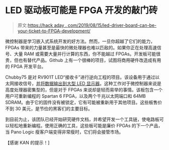 # LED 驱动板可能是 FPGA 开发的敲门砖

> 原文:[https://hack aday . com/2019/08/15/led-driver-board-can-be-your-ticket-to-FPGA-development/](https://hackaday.com/2019/08/15/led-driver-board-could-be-your-ticket-to-fpga-development/)

微控制器是学习嵌入式系统开发的好方法。然而，一旦你超越了它们的能力，FPGAs 带来的力量甚至是最快的微处理器也难以匹敌的。如果你正在处理高速信号、大量 RAM 或需要大量并行计算的东西，你不能越过 FPGAs。开发板可能很贵，但也有替代产品。Github 上有一个很棒的项目，试图将商用硬件改造成有用的 FPGA 开发平台。

Chubby75 是对 RV901T LED“接收卡”进行逆向工程的项目。该设备用于通过以太网接收信号，[并将数据输出到大型 LED 显示器](https://hackaday.com/2019/07/31/big-ol-led-wall-looks-cool-can-draw-over-170-amps/)。这种工作对于微控制器来说是高度处理器密集型的，但是对于 FPGAs 来说却是轻而易举的事情。该板包含一个用户可重新编程的 Spartan 6 FPGA，以及两个千兆以太网端口和 64MB SDRAM。由于它的固件没有被锁定，它有可能被重新用于其他项目。这些板售价不到 30 美元，是节俭的黑客们的主要目标。

到目前为止，该团队已经开始研究硬件文档，并希望开发一个工具链，使电路板可以轻松地重新编程。使用正确的工具，这些板可能是廉价 FPGAs 的下一个产品，当 Pano Logic 瘦客户端变得非常瘦时，它们将会接管市场。

【感谢 KAN 的提示！]